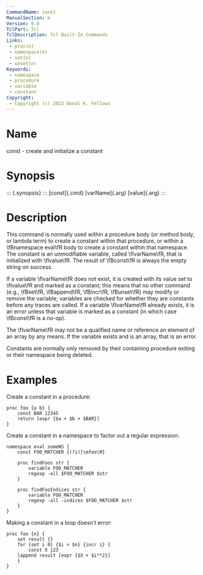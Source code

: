 ```yaml
---
CommandName: const
ManualSection: n
Version: 9.0
TclPart: Tcl
TclDescription: Tcl Built-In Commands
Links:
 - proc(n)
 - namespace(n)
 - set(n)
 - unset(n)
Keywords:
 - namespace
 - procedure
 - variable
 - constant
Copyright:
 - Copyright (c) 2023 Donal K. Fellows
---
```


# Name

const - create and initialize a constant

# Synopsis

::: {.synopsis} :::
[const]{.cmd} [varName]{.arg} [value]{.arg}
:::

# Description

This command is normally used within a procedure body (or method body, or lambda term) to create a constant within that procedure, or within a \fBnamespace eval\fR body to create a constant within that namespace. The constant is an unmodifiable variable, called \fIvarName\fR, that is initialized with \fIvalue\fR. The result of \fBconst\fR is always the empty string on success.

If a variable \fIvarName\fR does not exist, it is created with its value set to \fIvalue\fR and marked as a constant; this means that no other command (e.g., \fBset\fR, \fBappend\fR, \fBincr\fR, \fBunset\fR) may modify or remove the variable; variables are checked for whether they are constants before any traces are called. If a variable \fIvarName\fR already exists, it is an error unless that variable is marked as a constant (in which case \fBconst\fR is a no-op).

The \fIvarName\fR may not be a qualified name or reference an element of an array by any means. If the variable exists and is an array, that is an error.

Constants are normally only removed by their containing procedure exiting or their namespace being deleted.

# Examples

Create a constant in a procedure:

```
proc foo {a b} {
    const BAR 12345
    return [expr {$a + $b + $BAR}]
}
```

Create a constant in a namespace to factor out a regular expression:

```
namespace eval someNS {
    const FOO_MATCHER {(?i)}\mfoo\M}

    proc findFoos str {
        variable FOO_MATCHER
        regexp -all $FOO_MATCHER $str
    }

    proc findFooIndices str {
        variable FOO_MATCHER
        regexp -all -indices $FOO_MATCHER $str
    }
}
```

Making a constant in a loop doesn't error:

```
proc foo {n} {
    set result {}
    for {set i 0} {$i < $n} {incr i} {
        const X 123
	lappend result [expr {$X + $i**2}]
    }
}
```

